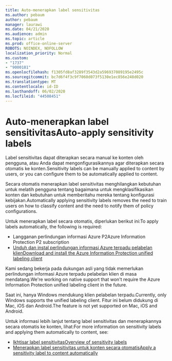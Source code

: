 ```yaml
---
title: Auto-menerapkan label sensitivitas
ms.author: pebaum
author: pebaum
manager: laurawi
ms.date: 04/21/2020
ms.audience: admin
ms.topic: article
ms.prod: office-online-server
ROBOTS: NOINDEX, NOFOLLOW
localization_priority: Normal
ms.custom:
- "1737"
- "9000181"
ms.openlocfilehash: f1305fd8af3289f3543d2a596937089195e2495c
ms.sourcegitcommit: bc7d6f4f3c9f7060d073f5130e1ec856e248d020
ms.translationtype: MT
ms.contentlocale: id-ID
ms.lasthandoff: 06/02/2020
ms.locfileid: "44508451"
---
```

# <a name="auto-apply-sensitivity-labels"></a><span data-ttu-id="6da6e-102">Auto-menerapkan label sensitivitas</span><span class="sxs-lookup"><span data-stu-id="6da6e-102">Auto-apply sensitivity labels</span></span>

<span data-ttu-id="6da6e-103">Label sensitivitas dapat diterapkan secara manual ke konten oleh pengguna, atau Anda dapat mengonfigurasikannya agar diterapkan secara otomatis ke konten.</span><span class="sxs-lookup"><span data-stu-id="6da6e-103">Sensitivity labels can be manually applied to content by users, or you can configure them to be automatically applied to content.</span></span>

<span data-ttu-id="6da6e-104">Secara otomatis menerapkan label sensitivitas menghilangkan kebutuhan untuk melatih pengguna tentang bagaimana untuk mengklasifikasikan konten dan kebutuhan untuk memberitahu mereka tentang konfigurasi kebijakan.</span><span class="sxs-lookup"><span data-stu-id="6da6e-104">Automatically applying sensitivity labels removes the need to train users on how to classify content and the need to notify them of policy configurations.</span></span>

<span data-ttu-id="6da6e-105">Untuk menerapkan label secara otomatis, diperlukan berikut ini:</span><span class="sxs-lookup"><span data-stu-id="6da6e-105">To apply labels automatically, the following is required:</span></span>

- <span data-ttu-id="6da6e-106">Langganan perlindungan informasi Azure P2</span><span class="sxs-lookup"><span data-stu-id="6da6e-106">Azure Information Protection P2 subscription</span></span>
- [<span data-ttu-id="6da6e-107">Unduh dan instal perlindungan informasi Azure terpadu pelabelan klien</span><span class="sxs-lookup"><span data-stu-id="6da6e-107">Download and install the Azure Information Protection unified labeling client</span></span>](https://docs.microsoft.com/azure/information-protection/rms-client/install-unifiedlabelingclient-app)

<span data-ttu-id="6da6e-108">Kami sedang bekerja pada dukungan asli yang tidak memerlukan perlindungan informasi Azure terpadu pelabelan klien di masa mendatang.</span><span class="sxs-lookup"><span data-stu-id="6da6e-108">We're working on native support that won't require the Azure Information Protection unified labeling client in the future.</span></span>

<span data-ttu-id="6da6e-109">Saat ini, hanya Windows mendukung klien pelabelan terpadu.</span><span class="sxs-lookup"><span data-stu-id="6da6e-109">Currently, only Windows supports the unified labeling client.</span></span>  <span data-ttu-id="6da6e-110">Fitur ini belum didukung di Mac, iOS dan Android.</span><span class="sxs-lookup"><span data-stu-id="6da6e-110">The feature is not yet supported on Mac, iOS and Android.</span></span>

<span data-ttu-id="6da6e-111">Untuk informasi lebih lanjut tentang label sensitivitas dan menerapkannya secara otomatis ke konten, lihat:</span><span class="sxs-lookup"><span data-stu-id="6da6e-111">For more information on sensitivity labels and applying them automatically to content,  see:</span></span>

- [<span data-ttu-id="6da6e-112">Ikhtisar label sensitivitas</span><span class="sxs-lookup"><span data-stu-id="6da6e-112">Overview of sensitivity labels</span></span>](https://docs.microsoft.com/microsoft-365/compliance/sensitivity-labels)
- [<span data-ttu-id="6da6e-113">Menerapkan label sensitivitas untuk konten secara otomatis</span><span class="sxs-lookup"><span data-stu-id="6da6e-113">Apply a sensitivity label to content automatically</span></span>](https://docs.microsoft.com/office365/securitycompliance/apply_sensitivity_label_automatically)